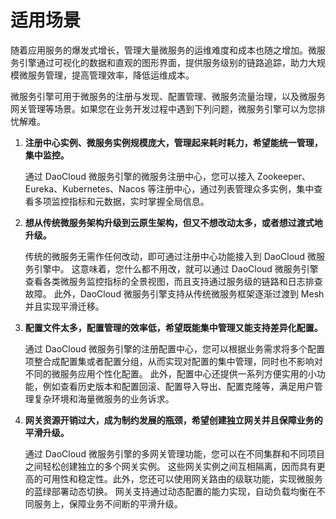 # 适用场景

随着应用服务的爆发式增长，管理大量微服务的运维难度和成本也随之增加。微服务引擎通过可视化的数据和直观的图形界面，提供服务级别的链路追踪，助力大规模微服务管理，提高管理效率，降低运维成本。

微服务引擎可用于微服务的注册与发现、配置管理、微服务流量治理，以及微服务网关管理等场景。如果您在业务开发过程中遇到下列问题，微服务引擎可以为您排忧解难。

1. **注册中心实例、微服务实例规模庞大，管理起来耗时耗力，希望能统一管理，集中监控。**

    通过 DaoCloud 微服务引擎的微服务注册中心，您可以接入 Zookeeper、Eureka、Kubernetes、Nacos 等注册中心，通过列表管理众多实例，集中查看多项监控指标和元数据，实时掌握全局信息。

2. **想从传统微服务架构升级到云原生架构，但又不想改动太多，或者想过渡式地升级。**

    传统的微服务无需作任何改动，即可通过注册中心功能接入到 DaoCloud 微服务引擎中。
    这意味着，您什么都不用改，就可以通过 DaoCloud 微服务引擎查看各类微服务监控指标的全景视图，而且支持通过服务级的链路和日志排查故障。
    此外，DaoCloud 微服务引擎支持从传统微服务框架逐渐过渡到 Mesh 并且实现平滑迁移。

3. **配置文件太多，配置管理的效率低，希望既能集中管理又能支持差异化配置。**

    通过 DaoCloud 微服务引擎的注册配置中心，您可以根据业务需求将多个配置项整合成配置集或者配置分组，从而实现对配置的集中管理，同时也不影响对不同的微服务应用个性化配置。
    此外，配置中心还提供一系列方便实用的小功能，例如查看历史版本和配置回滚、配置导入导出、配置克隆等，满足用户管理复杂环境和海量微服务的业务诉求。

4. **网关资源开销过大，成为制约发展的瓶颈，希望创建独立网关并且保障业务的平滑升级。**

    通过 DaoCloud 微服务引擎的多网关管理功能，您可以在不同集群和不同项目之间轻松创建独立的多个网关实例。
    这些网关实例之间互相隔离，因而具有更高的可用性和稳定性。此外，您还可以使用网关路由的级联功能，实现微服务的蓝绿部署动态切换。
    网关支持通过动态配置的能力实现，自动负载均衡在不同服务上，保障业务不间断的平滑升级。
    